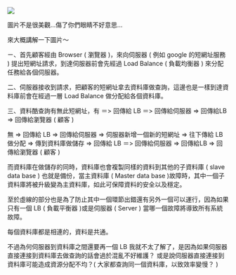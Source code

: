 ![](https://static.coderbridge.com/img/ALANYEN0202/bce5d776417842459287e04a82e121a7.jpeg)

圖片不是很美觀...傷了你們眼睛不好意思...

來大概講解一下圖片～

ㄧ、首先顧客經由 Browser ( 瀏覽器 )，來向伺服器 ( 例如 google 的短網址服務 ) 提出短網址請求，到達伺服器前會先經過 Load Balance  ( 負載均衡器 ) 來分配任務給各個伺服器。

二、伺服器接收到請求，把顧客的短網址拿去資料庫做查詢，這邊也是一樣到達資料庫前會在經過一層 Load Balance 做分配給各個資料庫。

三、資料酷查詢有無此短網址，有 ＝> 回傳給 LB ＝> 回傳給伺服器 => 回傳給LB => 回傳給瀏覽器 ( 顧客 )

無 => 回傳給 LB => 回傳給伺服器 => 伺服器新增一個新的短網址 => 往下傳給 LB 做分配 => 傳到資料庫做儲存 => 回傳給 LB ＝> 回傳給伺服器 => 回傳給LB => 回傳給瀏覽器 ( 顧客 )

而資料庫在做儲存的同時，資料庫也會複製同樣的資料到其他的子資料庫 ( slave data base ) 也就是備份，當主資料庫 ( Master data base )故障時，其中一個子資料庫將被升級變為主資料庫，如此可保障資料的安全以及穩定。

至於虛線的部分也是為了防止其中一個環節出錯還有另外一個可以運行，因為如果只有一個 LB ( 負載平衡器 )或是伺服器 ( Server ) 當哪一個故障將導致所有系統故障。

每個資料庫都是相連的，資料是共通。

不過為何伺服器到資料庫之間還要再一個 LB 我就不太了解了，是因為如果伺服器直接連接到資料庫去做查詢的話會過於混亂不好維護？ 或是說伺服器直接連接到資料庫可能造成資源分配不均？( 大家都查詢同一個資料庫，以致效率變慢？
) 